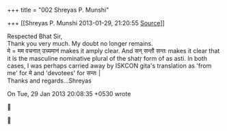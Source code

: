 +++
title = "002 Shreyas P. Munshi"

+++
[[Shreyas P. Munshi	2013-01-29, 21:20:55 [Source](https://groups.google.com/g/samskrita/c/oB7DDQnuQe0)]]



Respected Bhat Sir,  
Thank you very much. My doubt no longer remains.  
मे = मम वचनात् उच्यमानं makes it amply clear. And सन् सन्तौ सन्तः makes it clear that it is the masculine nominative plural of the shatṛ form of as asti. In both cases, I was perhaps carried away by ISKCON gita's translation as 'from me' for मे and 'devotees' for सन्तः \|  
Thanks and regards...Shreyas  
  
  
On Tue, 29 Jan 2013 20:08:35 +0530 wrote






